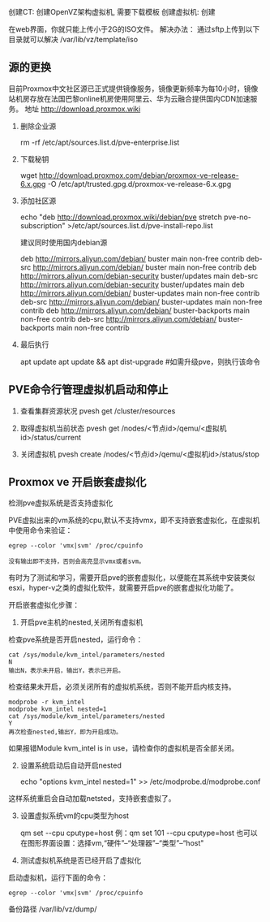 创建CT: 创建OpenVZ架构虚拟机, 需要下载模板
创建虚拟机: 创建


在web界面，你就只能上传小于2G的ISO文件。
解决办法：
    通过sftp上传到以下目录就可以解决
    /var/lib/vz/template/iso

## 源的更换

目前Proxmox中文社区源已正式提供镜像服务，镜像更新频率为每10小时，镜像站机房存放在法国巴黎online机房使用阿里云、华为云融合提供国内CDN加速服务。 地址 http://download.proxmox.wiki

1. 删除企业源

    rm -rf /etc/apt/sources.list.d/pve-enterprise.list

1. 下载秘钥

    wget http://download.proxmox.com/debian/proxmox-ve-release-6.x.gpg -O /etc/apt/trusted.gpg.d/proxmox-ve-release-6.x.gpg

1. 添加社区源

    echo "deb http://download.proxmox.wiki/debian/pve stretch pve-no-subscription" >/etc/apt/sources.list.d/pve-install-repo.list

    建议同时使用国内debian源

    deb http://mirrors.aliyun.com/debian/ buster main non-free contrib
    deb-src http://mirrors.aliyun.com/debian/ buster main non-free contrib
    deb http://mirrors.aliyun.com/debian-security buster/updates main
    deb-src http://mirrors.aliyun.com/debian-security buster/updates main
    deb http://mirrors.aliyun.com/debian/ buster-updates main non-free contrib
    deb-src http://mirrors.aliyun.com/debian/ buster-updates main non-free contrib
    deb http://mirrors.aliyun.com/debian/ buster-backports main non-free contrib
    deb-src http://mirrors.aliyun.com/debian/ buster-backports main non-free contrib

1. 最后执行

    apt update
    apt update && apt dist-upgrade #如需升级pve，则执行该命令

## PVE命令行管理虚拟机启动和停止
1. 查看集群资源状况
    pvesh get /cluster/resources

1. 取得虚拟机当前状态
    pvesh get /nodes/<节点id>/qemu/<虚拟机id>/status/current

1. 关闭虚拟机
    pvesh create /nodes/<节点id>/qemu/<虚拟机id>/status/stop




## Proxmox ve 开启嵌套虚拟化

检测pve虚拟系统是否支持虚拟化

PVE虚拟出来的vm系统的cpu,默认不支持vmx，即不支持嵌套虚拟化，在虚拟机中使用命令来验证：

    egrep --color 'vmx|svm' /proc/cpuinfo

    没有输出即不支持，否则会高亮显示vmx或者svm。


有时为了测试和学习，需要开启pve的嵌套虚拟化，以便能在其系统中安装类似esxi，hyper-v之类的虚拟化软件，就需要开启pve的嵌套虚拟化功能了。

开启嵌套虚拟化步骤：

1. 开启pve主机的nested,关闭所有虚拟机

检查pve系统是否开启nested，运行命令：

    cat /sys/module/kvm_intel/parameters/nested
    N
    输出N，表示未开启，输出Y，表示已开启。

检查结果未开启，必须关闭所有的虚拟机系统，否则不能开启内核支持。

    modprobe -r kvm_intel
    modprobe kvm_intel nested=1
    cat /sys/module/kvm_intel/parameters/nested
    Y
    再次检查nested,输出Y，即为开启成功。

如果报错Module kvm_intel is in use，请检查你的虚拟机是否全部关闭。

2. 设置系统启动后自动开启nested

    echo "options kvm_intel nested=1" >> /etc/modprobe.d/modprobe.conf

这样系统重启会自动加载netsted，支持嵌套虚拟了。

3. 设置虚拟系统vm的cpu类型为host

    qm set <vmid> --cpu cputype=host
    例：qm set 101 --cpu cputype=host
    也可以在图形界面设置：选择vm,“硬件”–“处理器”–“类型”–“host"

4. 测试虚拟机系统是否已经开启了虚拟化

启动虚拟机，运行下面的命令：

    egrep --color 'vmx|svm' /proc/cpuinfo




备份路径
    /var/lib/vz/dump/
